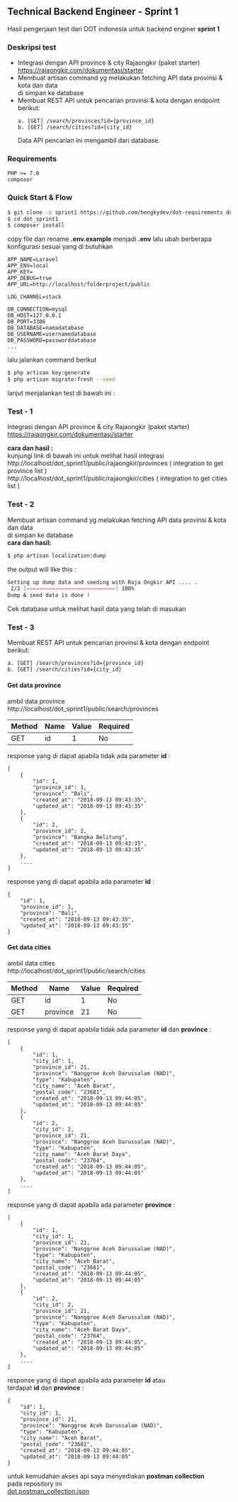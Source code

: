 ## Technical Backend Engineer - Sprint 1
Hasil pengerjaan test dari DOT indonesia untuk backend enginer **sprint 1**

### Deskripsi test 
  - Integrasi dengan API province & city Rajaongkir (paket starter)  
    https://rajaongkir.com/dokumentasi/starter
  - Membuat artisan command​ yg melakukan fetching API data provinsi & kota dan data  
    di simpan ke database
  - Membuat REST API untuk pencarian provinsi & kota dengan endpoint berikut:  
    ```
    a. [GET] /search/provinces?id={province_id}  
    b. [GET] /search/cities?id={city_id}  
    ```
    Data API pencarian ini mengambil dari database.    
### Requirements
```
PHP >= 7.0 
composer
```
### Quick Start & Flow
```sh
$ git clone -b sprint1 https://github.com/hengkydev/dot-requirements dot_sprint1
$ cd dot_sprint1
$ composer install
```
copy file dan rename **.env.example** 
menjadi **.env**
lalu ubah berberapa konfigurasi sesuai yang di butuhkan  
```
APP_NAME=Laravel
APP_ENV=local
APP_KEY=
APP_DEBUG=true
APP_URL=http://localhost/folderproject/public

LOG_CHANNEL=stack

DB_CONNECTION=mysql
DB_HOST=127.0.0.1
DB_PORT=3306
DB_DATABASE=namadatabase
DB_USERNAME=usernamedatabase
DB_PASSWORD=passworddatabase
...
```
lalu jalankan command berikut
```sh
$ php artisan key:generate
$ php artisan migrate:fresh --seed
```

lanjut menjalankan test di bawah ini :  

### Test - 1
Integrasi dengan API province & city Rajaongkir (paket starter)  
https://rajaongkir.com/dokumentasi/starter  
  
**cara dan hasil :**  
kunjungi link di bawah ini untuk melihat hasil integrasi  
http://localhost/dot_sprint1/public/rajaongkir/provinces ( integration to get province list )  
http://localhost/dot_sprint1/public/rajaongkir/cities ( integration to get cities list )  
  
### Test - 2
Membuat artisan command​ yg melakukan fetching API data provinsi & kota dan data  
di simpan ke database  
**cara dan hasil:**
```sh
$ php artisan localization:dump
```
the output will like this :  
```sh
Setting up dump data and seeding with Raja Ongkir API .... .
 2/2 [============================] 100%
Dump & seed data is done !
```
Cek database untuk melihat hasil data yang telah di masukan  
  
### Test - 3
Membuat REST API untuk pencarian provinsi & kota dengan endpoint berikut:  
```
a. [GET] /search/provinces?id={province_id}  
b. [GET] /search/cities?id={city_id}
```  


#### Get data province
ambil data province  
http://localhost/dot_sprint1/public/search/provinces

| Method    | Name          | Value             | Required |
| --------- |---------------| ----------------- | -------- |
| GET       | id            | 1                 | No       |

response yang di dapat apabila tidak ada parameter **id** :  
```
[
    {
        "id": 1,
        "province_id": 1,
        "province": "Bali",
        "created_at": "2018-09-13 09:43:35",
        "updated_at": "2018-09-13 09:43:35"
    },
    {
        "id": 2,
        "province_id": 2,
        "province": "Bangka Belitung",
        "created_at": "2018-09-13 09:43:35",
        "updated_at": "2018-09-13 09:43:35"
    },
    ....
]
```
response yang di dapat apabila ada parameter **id** :  
```
{
    "id": 1,
    "province_id": 1,
    "province": "Bali",
    "created_at": "2018-09-13 09:43:35",
    "updated_at": "2018-09-13 09:43:35"
}
```

#### Get data cities
ambil data cities  
http://localhost/dot_sprint1/public/search/cities

| Method    | Name          | Value             | Required |
| --------- |---------------| ----------------- | -------- |
| GET       | id            | 1                 | No       |
| GET       | province      | 21                | No       |

response yang di dapat apabila tidak ada parameter **id** dan **province** :  
```
[
    {
        "id": 1,
        "city_id": 1,
        "province_id": 21,
        "province": "Nanggroe Aceh Darussalam (NAD)",
        "type": "Kabupaten",
        "city_name": "Aceh Barat",
        "postal_code": "23681",
        "created_at": "2018-09-13 09:44:05",
        "updated_at": "2018-09-13 09:44:05"
    },
    {
        "id": 2,
        "city_id": 2,
        "province_id": 21,
        "province": "Nanggroe Aceh Darussalam (NAD)",
        "type": "Kabupaten",
        "city_name": "Aceh Barat Daya",
        "postal_code": "23764",
        "created_at": "2018-09-13 09:44:05",
        "updated_at": "2018-09-13 09:44:05"
    },
    ....
]
```
response yang di dapat apabila ada parameter **province** :  
```
[
    {
        "id": 1,
        "city_id": 1,
        "province_id": 21,
        "province": "Nanggroe Aceh Darussalam (NAD)",
        "type": "Kabupaten",
        "city_name": "Aceh Barat",
        "postal_code": "23681",
        "created_at": "2018-09-13 09:44:05",
        "updated_at": "2018-09-13 09:44:05"
    },
    {
        "id": 2,
        "city_id": 2,
        "province_id": 21,
        "province": "Nanggroe Aceh Darussalam (NAD)",
        "type": "Kabupaten",
        "city_name": "Aceh Barat Daya",
        "postal_code": "23764",
        "created_at": "2018-09-13 09:44:05",
        "updated_at": "2018-09-13 09:44:05"
    },
    ....
]
```
response yang di dapat apabila ada parameter **id** atau  
terdapat **id** dan **province** :  
```
{
    "id": 1,
    "city_id": 1,
    "province_id": 21,
    "province": "Nanggroe Aceh Darussalam (NAD)",
    "type": "Kabupaten",
    "city_name": "Aceh Barat",
    "postal_code": "23681",
    "created_at": "2018-09-13 09:44:05",
    "updated_at": "2018-09-13 09:44:05"
}
```

untuk kemudahan akses api saya menyediakan **postman collection**  
pada repository ini  
[dot.postman_collection.json](dot.postman_collection.json)
